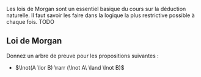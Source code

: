 Les lois de Morgan sont un essentiel basique du cours sur la déduction naturelle.
Il faut savoir les faire dans la logique la plus restrictive possible à chaque fois.
TODO

## Loi de Morgan
Donnez un arbre de preuve pour les propositions suivantes :
 - $\lnot(A \lor B) \rarr (\lnot A\  \land \lnot B)$
<!--stackedit_data:
eyJoaXN0b3J5IjpbLTE5NDkyNTg2NTddfQ==
-->